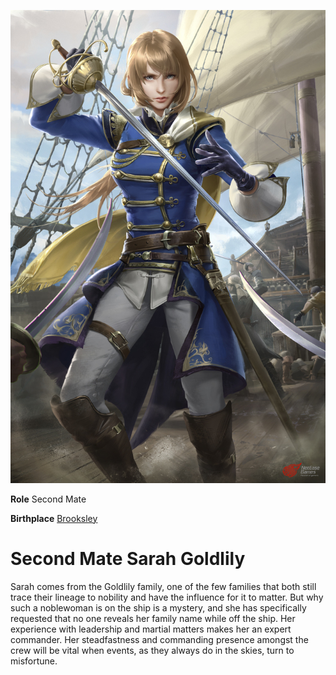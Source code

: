 <InfoBox>
    
![Character Art](./img/sarah.png)
    
**Role** Second Mate
    
**Birthplace** [Brooksley](/places/minor_towns#brooksley)

</InfoBox>

# Second Mate Sarah Goldlily
<Badge type="info" text="She/Her"/>

Sarah comes from the Goldlily family, one of the few families that both still trace their lineage to nobility and have the influence for it to matter. But why such a noblewoman is on the ship is a mystery, and she has specifically requested that no one reveals her family name while off the ship. Her experience with leadership and martial matters makes her an expert commander. Her steadfastness and commanding presence amongst the crew will be vital when events, as they always do in the skies, turn to misfortune. 
